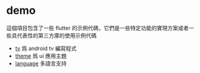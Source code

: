 # demo

這個項目包含了一些 flutter 的示例代碼，它們是一些特定功能的實現方案或者一些具代表性的第三方庫的使用示例代碼

* [tv](lib/tv/README.md) 爲 android tv 編寫程式
* [theme](lib/theme/README.md) 爲 ui 應用主題
* [language](lib/language/README.md) 多語言支持